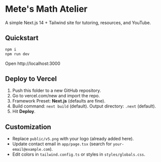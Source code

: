 # Mete's Math Atelier

A simple Next.js 14 + Tailwind site for tutoring, resources, and YouTube.

## Quickstart

```bash
npm i
npm run dev
```

Open http://localhost:3000

## Deploy to Vercel

1. Push this folder to a new GitHub repository.
2. Go to vercel.com/new and import the repo.
3. Framework Preset: **Next.js** (defaults are fine).
4. Build command: `next build` (default). Output directory: `.next` (default).
5. Hit **Deploy**.

## Customization

- Replace `public/v5.png` with your logo (already added here).
- Update contact email in `app/page.tsx` (search for `your-email@example.com`).
- Edit colors in `tailwind.config.ts` or styles in `styles/globals.css`.
